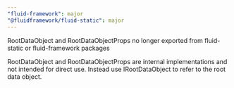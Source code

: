 ```yaml
---
"fluid-framework": major
"@fluidframework/fluid-static": major
---
```


RootDataObject and RootDataObjectProps no longer exported from fluid-static or fluid-framework packages

RootDataObject and RootDataObjectProps are internal implementations and not intended for direct use. Instead use IRootDataObject to refer to the root data object.
